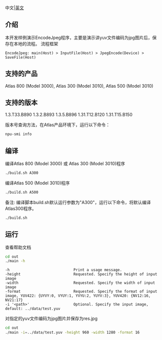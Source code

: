中文|[英文](README.md)
## 介绍

本开发样例演示EncodeJpeg程序，主要是演示讲yuv文件编码为jpg图片后，保存在本地的流程。
流程框架

    EncodeJpeg: main(Host) > InputFile(Host) > JpegEncode(Device) > SaveFile(Host)

## 支持的产品

Atlas 800 (Model 3000), Atlas 300 (Model 3010), Atlas 500 (Model 3010)

## 支持的版本

1.3.T33.B890 1.3.2.B893 1.3.5.B896 1.31.T12.B120 1.31.T15.B150

版本号查询方法，在Atlas产品环境下，运行以下命令：
```bash
npu-smi info
```

## 编译

编译Atlas 800 (Model 3000) 或 Atlas 300 (Model 3010)程序
```bash
./build.sh A300
```

编译Atlas 500 (Model 3010)程序
```bash
./build.sh A500
```

备注: 编译脚本build.sh默认运行参数为"A300"，运行以下命令，将默认编译Atlas300程序。
```bash
./build.sh
```

## 运行
查看帮助文档
```bash
cd out
./main -h
```
    -h                             Print a usage message.
    -height                        Requested. Specify the height of input image
    -width                         Requested. Specify the width of input image
    -format                        Requested. Specify the format of input image, YUV422: {UYVY:0, VYUY:1, YVYU:2, YUYV:3}, YUV420: {NV12:16, NV21:17}
    -i '<path>'                    Optional. Specify the input image, default: ../data/test.yuv
对指定的yuv文件编码为jpg图片并保存为res.jpg
```bash
cd out
./main -i=../data/test.yuv -height 960 -width 1280 -format 16
```
